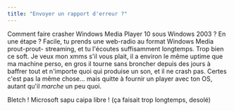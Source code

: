 ```yaml
---
title: "Envoyer un rapport d'erreur ?"
---
```


Comment faire crasher Windows Media Player 10 sous Windows 2003 ? En une étape
? Facile, tu prends une web-radio au format Windows Media prout-prout-
streaming, et tu l'écoutes suffisamment longtemps. Trop bien ce soft. Je veux
mon xmms s'il vous plait, il a environ le même uptime que ma machine perso, en
gros il tourne sans broncher depuis des jours à baffrer tout et n'importe quoi
qui produise un son, et il ne crash pas. Certes c'est pas la même chose...
mais quitte à fournir un player avec ton OS, autant qu'il _marche_ un peu
quoi.

Bletch ! Microsoft sapu caipa libre ! (ça faisait trop longtemps, desolé)

